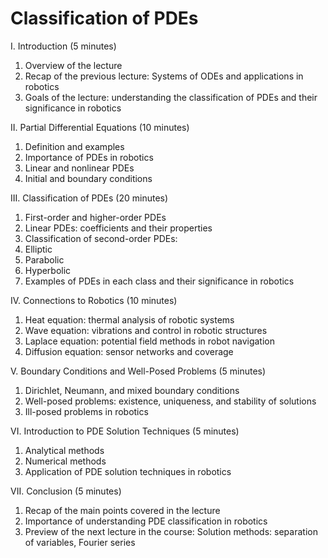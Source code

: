 # Classification of PDEs

I. Introduction (5 minutes)

1. Overview of the lecture
1. Recap of the previous lecture: Systems of ODEs and applications in robotics
1. Goals of the lecture: understanding the classification of PDEs and their significance in robotics

II. Partial Differential Equations (10 minutes)

1. Definition and examples
1. Importance of PDEs in robotics
1. Linear and nonlinear PDEs
1. Initial and boundary conditions

III. Classification of PDEs (20 minutes)

1. First-order and higher-order PDEs
1. Linear PDEs: coefficients and their properties
1. Classification of second-order PDEs:
  1. Elliptic
  1. Parabolic
  1. Hyperbolic
1. Examples of PDEs in each class and their significance in robotics

IV. Connections to Robotics (10 minutes)

1. Heat equation: thermal analysis of robotic systems
1. Wave equation: vibrations and control in robotic structures
1. Laplace equation: potential field methods in robot navigation
1. Diffusion equation: sensor networks and coverage

V. Boundary Conditions and Well-Posed Problems (5 minutes)

1. Dirichlet, Neumann, and mixed boundary conditions
1. Well-posed problems: existence, uniqueness, and stability of solutions
1. Ill-posed problems in robotics

VI. Introduction to PDE Solution Techniques (5 minutes)

1. Analytical methods
1. Numerical methods
1. Application of PDE solution techniques in robotics

VII. Conclusion (5 minutes)

1. Recap of the main points covered in the lecture
1. Importance of understanding PDE classification in robotics
1. Preview of the next lecture in the course: Solution methods: separation of variables, Fourier series
